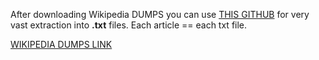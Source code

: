 After downloading Wikipedia DUMPS you can use [THIS GITHUB](https://github.com/daveshap/PlainTextWikipedia) for very vast extraction into <b>.txt</b> files. Each article == each txt file.

[WIKIPEDIA DUMPS LINK](https://dumps.wikimedia.org/)
